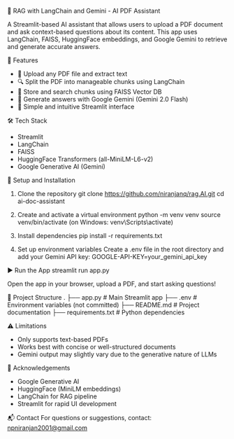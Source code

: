 
📄 RAG with LangChain and Gemini - AI PDF Assistant

A Streamlit-based AI assistant that allows users to upload a PDF document and ask context-based questions about its content. This app uses LangChain, FAISS, HuggingFace embeddings, and Google Gemini to retrieve and generate accurate answers.

🚀 Features
- 📄 Upload any PDF file and extract text
- 🔍 Split the PDF into manageable chunks using LangChain
- 🧠 Store and search chunks using FAISS Vector DB
- 🤖 Generate answers with Google Gemini (Gemini 2.0 Flash)
- 💬 Simple and intuitive Streamlit interface

🛠️ Tech Stack
- Streamlit
- LangChain
- FAISS
- HuggingFace Transformers (all-MiniLM-L6-v2)
- Google Generative AI (Gemini)

🔐 Setup and Installation

1. Clone the repository
   git clone https://github.com/niranjanq/rag.AI.git
   cd ai-doc-assistant

2. Create and activate a virtual environment
   python -m venv venv
   source venv/bin/activate  (on Windows: venv\Scripts\activate)

3. Install dependencies
   pip install -r requirements.txt

4. Set up environment variables
   Create a .env file in the root directory and add your Gemini API key:
   GOOGLE-API-KEY=your_gemini_api_key

▶️ Run the App
   streamlit run app.py

   Open the app in your browser, upload a PDF, and start asking questions!

📂 Project Structure
.
├── app.py              # Main Streamlit app
├── .env                # Environment variables (not committed)
├── README.md           # Project documentation
├── requirements.txt    # Python dependencies

⚠️ Limitations
- Only supports text-based PDFs
- Works best with concise or well-structured documents
- Gemini output may slightly vary due to the generative nature of LLMs

🙌 Acknowledgements
- Google Generative AI
- HuggingFace (MiniLM embeddings)
- LangChain for RAG pipeline
- Streamlit for rapid UI development

📬 Contact
For questions or suggestions, contact: npniranjan2001@gmail.com
